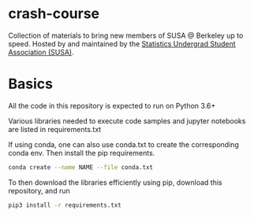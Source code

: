 # crash-course
Collection of materials to bring new members of SUSA @ Berkeley up to speed. Hosted by and maintained by the [Statistics Undergrad Student Association (SUSA)](susa.berkeley.edu).

# Basics

All the code in this repository is expected to run on Python 3.6+

Various libraries needed to execute code samples and jupyter notebooks are listed in requirements.txt

If using conda, one can also use conda.txt to create the corresponding conda env. Then install the pip requirements.

```sh
conda create --name NAME --file conda.txt
```

To then download the libraries efficiently using pip, download this repository, and run

```sh
pip3 install -r requirements.txt
```

